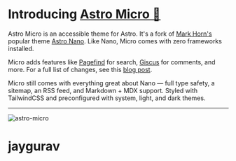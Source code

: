 # Introducing [Astro Micro 🔬](https://astro-micro.vercel.app/)

Astro Micro is an accessible theme for Astro. It's a fork of [Mark Horn's](https://github.com/markhorn-dev) popular theme [Astro Nano](https://astro-nano-demo.vercel.app/). Like Nano, Micro comes with zero frameworks installed.

Micro adds features like [Pagefind](https://pagefind.app) for search, [Giscus](https://giscus.app) for comments, and more. For a full list of changes, see this [blog post](https://astro-micro.vercel.app/blog/00-micro-changelog).

Micro still comes with everything great about Nano — full type safety, a sitemap, an RSS feed, and Markdown + MDX support. Styled with TailwindCSS and preconfigured with system, light, and dark themes.

---

![astro-micro](https://github.com/user-attachments/assets/fc9b55b9-53e5-4933-9d23-936e1c61e6c2)
# jaygurav
